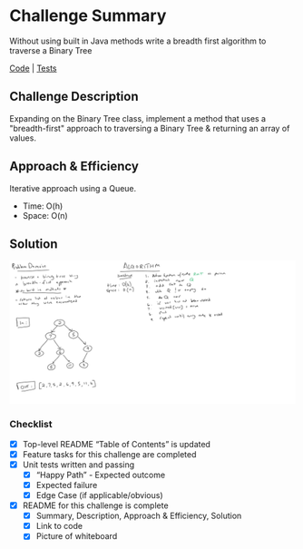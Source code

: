 # Challenge Summary
Without using built in Java methods write a breadth first algorithm to traverse
a Binary Tree

[Code](../../../../../challenge401/src/main/java/datastructures/tree/BinaryTree.java) |
[Tests](../../../../../challenge401/src/test/java/datastructures/BinaryTreeBreadthFirstTest.java)

## Challenge Description
Expanding on the Binary Tree class, implement a method that uses a "breadth-first" approach
to traversing a Binary Tree & returning an array of values.

## Approach & Efficiency
Iterative approach using a Queue.

- Time: O(h)
- Space: O(n)

## Solution
![whiteboard](../breadth-first.jpg)

### Checklist
 - [x] Top-level README “Table of Contents” is updated
 - [x] Feature tasks for this challenge are completed
 - [x] Unit tests written and passing
     - [x] “Happy Path” - Expected outcome
     - [x] Expected failure
     - [x] Edge Case (if applicable/obvious)
 - [x] README for this challenge is complete
     - [x] Summary, Description, Approach & Efficiency, Solution
     - [x] Link to code
     - [x] Picture of whiteboard